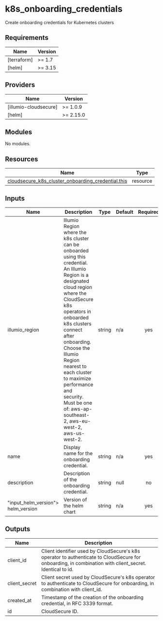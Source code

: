 # k8s_onboarding_credentials

Create onboarding credentials for Kubernetes clusters

## Requirements

| Name | Version |
|------|---------|
| <a name="requirement_terraform"></a> [terraform] | >= 1.7 |
| <a name="requirement_helm"></a> [helm] | >= 3.15 |

## Providers

| Name | Version |
|------|---------|
| <a name="provider_illumio-cloudsecure"></a> [illumio-cloudsecure] | >= 1.0.9 |
| <a name="provider_helm"></a> [helm] | >= 2.15.0 |

## Modules

No modules.

## Resources

| Name | Type |
|------|------|
| [cloudsecure_k8s_cluster_onboarding_credential.this](https://registry.terraform.io/providers/illumio/illumio-cloudsecure/latest/docs/resources/k8s_cluster_onboarding_credential) | resource |

## Inputs

| Name | Description | Type | Default | Required |
|------|-------------|------|---------|:--------:|
| <a name="input_illumio_region"></a> illumio_region | Illumio Region where the k8s cluster can be onboarded using this credential. An Illumio Region is a designated cloud region where the CloudSecure k8s operators in onboarded k8s clusters connect after onboarding. Choose the Illumio Region nearest to each cluster to maximize performance and security. Must be one of: aws-ap-southeast-2, aws-eu-west-2, aws-us-west-2. |	string	| n/a	| yes |
| <a name="input_name"></a> name |	Display name for the onboarding credential.	| string |	n/a	| yes |
|<a name="input_description"></a> description |	Description of the onboarding credential. |	string |	null	|no|
|<a name>"input_helm_version"></a> helm_version | Version of the helm chart | string | n/a | yes|

## Outputs

| Name | Description |
|------|-------------|
| <a name="output_client_id"></a> client_id	| Client identifier used by CloudSecure's k8s operator to authenticate to CloudSecure for onboarding, in combination with client_secret. Identical to id. |
|<a name="output_client_secret"></a> client_secret | Client secret used by CloudSecure's k8s operator to authenticate to CloudSecure for onboarding, in combination with client_id.|
|<a name="output_created_at"></a> created_at | Timestamp of the creation of the onboarding credential, in RFC 3339 format.
|<a name="output_id"></a> id | CloudSecure ID.|